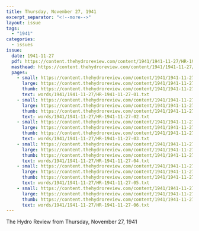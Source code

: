 ```yaml
---
title: Thursday, November 27, 1941
excerpt_separator: "<!--more-->"
layout: issue
tags:
  - "1941"
categories:
  - issues
issue:
  date: 1941-11-27
  pdf: https://content.thehydroreview.com/content/1941/1941-11-27/HR-1941-11-27.pdf
  masthead: https://content.thehydroreview.com/content/1941/1941-11-27/masthead/HR-1941-11-27.jpg
  pages:
    - small: https://content.thehydroreview.com/content/1941/1941-11-27/small/HR-1941-11-27-01.jpg
      large: https://content.thehydroreview.com/content/1941/1941-11-27/large/HR-1941-11-27-01.jpg
      thumb: https://content.thehydroreview.com/content/1941/1941-11-27/thumbnails/HR-1941-11-27-01.jpg
      text: words/1941/1941-11-27/HR-1941-11-27-01.txt
    - small: https://content.thehydroreview.com/content/1941/1941-11-27/small/HR-1941-11-27-02.jpg
      large: https://content.thehydroreview.com/content/1941/1941-11-27/large/HR-1941-11-27-02.jpg
      thumb: https://content.thehydroreview.com/content/1941/1941-11-27/thumbnails/HR-1941-11-27-02.jpg
      text: words/1941/1941-11-27/HR-1941-11-27-02.txt
    - small: https://content.thehydroreview.com/content/1941/1941-11-27/small/HR-1941-11-27-03.jpg
      large: https://content.thehydroreview.com/content/1941/1941-11-27/large/HR-1941-11-27-03.jpg
      thumb: https://content.thehydroreview.com/content/1941/1941-11-27/thumbnails/HR-1941-11-27-03.jpg
      text: words/1941/1941-11-27/HR-1941-11-27-03.txt
    - small: https://content.thehydroreview.com/content/1941/1941-11-27/small/HR-1941-11-27-04.jpg
      large: https://content.thehydroreview.com/content/1941/1941-11-27/large/HR-1941-11-27-04.jpg
      thumb: https://content.thehydroreview.com/content/1941/1941-11-27/thumbnails/HR-1941-11-27-04.jpg
      text: words/1941/1941-11-27/HR-1941-11-27-04.txt
    - small: https://content.thehydroreview.com/content/1941/1941-11-27/small/HR-1941-11-27-05.jpg
      large: https://content.thehydroreview.com/content/1941/1941-11-27/large/HR-1941-11-27-05.jpg
      thumb: https://content.thehydroreview.com/content/1941/1941-11-27/thumbnails/HR-1941-11-27-05.jpg
      text: words/1941/1941-11-27/HR-1941-11-27-05.txt
    - small: https://content.thehydroreview.com/content/1941/1941-11-27/small/HR-1941-11-27-06.jpg
      large: https://content.thehydroreview.com/content/1941/1941-11-27/large/HR-1941-11-27-06.jpg
      thumb: https://content.thehydroreview.com/content/1941/1941-11-27/thumbnails/HR-1941-11-27-06.jpg
      text: words/1941/1941-11-27/HR-1941-11-27-06.txt
---
```


The Hydro Review from Thursday, November 27, 1941

<!--more-->

